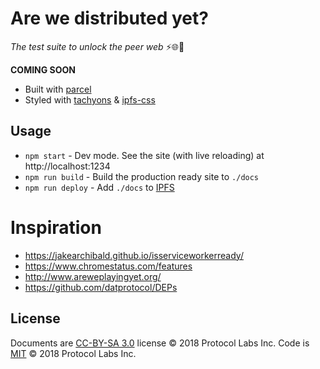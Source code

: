 # Are we distributed yet?

_The test suite to unlock the peer web_ ⚡🌐🔑

**COMING SOON**

- Built with [parcel]
- Styled with [tachyons] & [ipfs-css]

## Usage

- `npm start` - Dev mode. See the site (with live reloading) at http://localhost:1234
- `npm run build` - Build the production ready site to `./docs`
- `npm run deploy` - Add `./docs` to [IPFS]

# Inspiration

- https://jakearchibald.github.io/isserviceworkerready/
- https://www.chromestatus.com/features
- http://www.areweplayingyet.org/
- https://github.com/datprotocol/DEPs

## License

Documents are [CC-BY-SA 3.0] license © 2018 Protocol Labs Inc.
Code is [MIT](./LICENSE) © 2018 Protocol Labs Inc.

[IPFS]: https://ipfs.io
[parcel]: https://parceljs.org
[tachyons]: http://tachyons.io
[ipfs-css]: https://github.com/ipfs-shipyard/ipfs-css
[CC-BY-SA 3.0]: https://ipfs.io/ipfs/QmVreNvKsQmQZ83T86cWSjPu2vR3yZHGPm5jnxFuunEB9u
